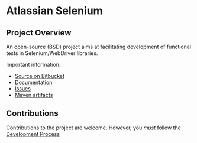 Atlassian Selenium
==================

Project Overview
----------------

An open-source (BSD) project aims at facilitating development of functional tests in Selenium/WebDriver libraries.

Important information:

* [Source on Bitbucket](https://bitbucket.org/atlassian/atlassian-selenium)
* [Documentation](https://ecosystem.atlassian.net/wiki/display/SELENIUM/Home)
* [Issues](https://ecosystem.atlassian.net/browse/SELENIUM)
* [Maven artifacts](https://maven.atlassian.com/index.html#nexus-search;quick~atlassian-selenium)

Contributions
-------------

Contributions to the project are welcome. However, you _must_ follow the
[Development Process](https://ecosystem.atlassian.net/wiki/display/SELENIUM/Development+Process)



